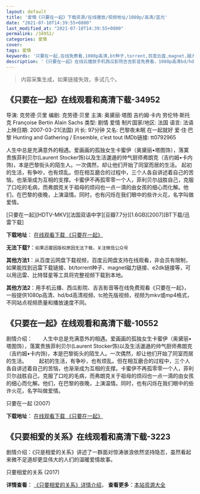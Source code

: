 ```yaml
---
layout: default
title: '爱情《只要在一起》下载资源/在线播放/视频地址/1080p/高清/蓝光'
date: "2021-07-10T14:39:55+0800"
last_modified_at: "2021-07-10T14:39:55+0800"
permalink: /34952/
categories: 爱情
cover:
tags: 爱情
keywords: '只要在一起,在线免费看,1080p高清,bt种子,torrent,百度云盘,magnet,磁力链,迅雷下载资源'
description: '《只要在一起》在线云播放手机西瓜影院吉吉影音免费看，1080p高清bd/hd未删减完整版和tc抢先枪版，mkv/mp4格式，附带bt/torrent种子、magnet/磁力链、百度云盘、网盘资源迅雷下载链接'
---
```


>内容采集生成，如果链接失效，多试几个。


## 《只要在一起》在线观看和高清下载-34952

导演: 克劳德·贝里 编剧: 克劳德·贝里 主演: 奥黛丽·塔图 吉约姆·卡内 劳伦特·斯托克 Françoise Bertin Alain Sachs 类型: 剧情 爱情 制片国家/地区: 法国 语言: 法语 上映日期: 2007-03-21(法国) 片长: 97分钟 又名: 巴黎夜未眠 在一起就好 爱·住·巴黎 Hunting and Gathering / Ensemble, c’est tout IMDb链接: tt0792965

人生中总是充满意外的相遇。爱画画的孤独女生卡蜜伊（奥黛丽•塔图饰），落寞贵族菲利贝尔(Laurent Stocker饰)以及生活邋遢的帅气厨师弗朗克（吉约姆•卡内饰)，本是巴黎街头的陌生人。一次偶然，却让他们开始了同室而居的生活。 起初的生活，有争吵，也有烦乱。但在相互磨合的过程中，三个人各自讲述着自己的苦恼，也渐渐成为互相的支撑。卡蜜伊不再孤零零一个人，菲利贝尔战胜自己，克服了口吃的毛病，而弗朗克关于祖母的烦闷也一点一滴的由女孩的细心而化解。他们，在巴黎的夜晚，上演温情。同时，也有闪烁在我们眼中的些许火花，名字叫做爱情。


[只要在一起][HDTV-MKV][法国双语中字][豆瓣7.7分][1.6GB][2007][BT下载/迅雷下载]

**下载地址**： [在线观看下载 《只要在一起》](https://www.btdx8.com/torrent/hunting_and_gathering_2007.html) 


**无法下载?**：`如果迅雷因版权原因无法下载，关注微信公众号 `

**其他方法1**：从百度云网盘下载视频，百度云网盘支持在线观看，非会员有限制，如果能找到迅雷下载链接、bt/torrent种子、magnet磁力链接、e2dk链接等，可以用迅雷、比特彗星等工具将完整视频下载到本地。

**其他方法2**：用手机云播、西瓜影院、吉吉影音等在线免费观看《只要在一起》，一般提供1080p高清、hd/bd高清视频、tc抢先版视频，视频为mkv或mp4格式，不同站点视频质量和播放速度不同。


## 《只要在一起》在线观看和高清下载-10552

剧情介绍：　　人生中总是充满意外的相遇。爱画画的孤独女生卡蜜伊（奥黛丽•塔图饰），落寞贵族菲利贝尔(Laurent Stocker饰)以及生活邋遢的帅气厨师弗朗克（吉约姆•卡内饰)，本是巴黎街头的陌生人。一次偶然，却让他们开始了同室而居的生活。 　　起初的生活，有争吵，也有烦乱。但在相互磨合的过程中，三个人各自讲述着自己的苦恼，也渐渐成为互相的支撑。卡蜜伊不再孤零零一个人，菲利贝尔战胜自己，克服了口吃的毛病，而弗朗克关于祖母的烦闷也一点一滴的由女孩的细心而化解。他们，在巴黎的夜晚，上演温情。同时，也有闪烁在我们眼中的些许火花，名字叫做爱情。


只要在一起 (2007)

**下载地址**： [在线观看下载 《只要在一起》](https://www.btbtdy.me/btdy/dy8285.html) 


## 《只要相爱的关系》在线观看和高清下载-3223

剧情介绍：《只是相爱的关系》讲述了一群面对惊涛骇浪依然坚持隐忍，虽然看起来微不足道却更显伟大的人们的温暖爱情故事。


只要相爱的关系 (2017)

**详情查看**： [《只要相爱的关系》详情介绍](/movie/3223/)， **查看更多**：[本站资源大全](/movie/t/all/)

